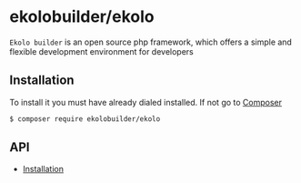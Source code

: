 # ekolobuilder/ekolo

`Ekolo builder` is an open source php framework, which offers a simple and flexible development environment for developers

## Installation

To install it you must have already dialed installed. If not go to [Composer](https://getcomposer.org/)

```bash
$ composer require ekolobuilder/ekolo
```

## API

* [Installation](installation)